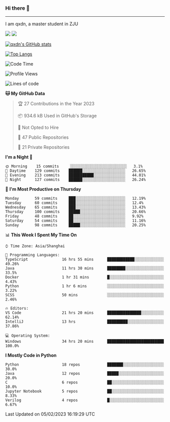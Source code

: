 ### Hi there 👋
---

I am qxdn, a master student in ZJU

[![](https://img.shields.io/badge/blog-qxdn-brightgreen?style=for-the-badge&logo=hexo)](https://qianxu.run) [![](https://img.shields.io/badge/bilibili-qxdn-ff69b4?style=for-the-badge&logo=Bilibili)](https://space.bilibili.com/11674667)


[![qxdn's GitHub stats](https://github-readme-stats.vercel.app/api?username=qxdn&count_private=true&show_icons=true)](https://github.com/qxdn)

[![Top Langs](https://github-readme-stats.vercel.app/api/top-langs/?username=qxdn&layout=compact)](https://github.com/qxdn)

<!--START_SECTION:waka-->
![Code Time](http://img.shields.io/badge/Code%20Time-804%20hrs%2058%20mins-blue)

![Profile Views](http://img.shields.io/badge/Profile%20Views-3-blue)

![Lines of code](https://img.shields.io/badge/From%20Hello%20World%20I%27ve%20Written-1%20Million%20lines%20of%20code-blue)

**🐱 My GitHub Data** 

> 🏆 27 Contributions in the Year 2023
 > 
> 📦 934.6 kB Used in GitHub's Storage 
 > 
> 🚫 Not Opted to Hire
 > 
> 📜 47 Public Repositories 
 > 
> 🔑 21 Private Repositories  
 > 
**I'm a Night 🦉** 

```text
🌞 Morning    15 commits     ░░░░░░░░░░░░░░░░░░░░░░░░░   3.1% 
🌆 Daytime    129 commits    ██████░░░░░░░░░░░░░░░░░░░   26.65% 
🌃 Evening    213 commits    ███████████░░░░░░░░░░░░░░   44.01% 
🌙 Night      127 commits    ██████░░░░░░░░░░░░░░░░░░░   26.24%

```
📅 **I'm Most Productive on Thursday** 

```text
Monday       59 commits     ███░░░░░░░░░░░░░░░░░░░░░░   12.19% 
Tuesday      60 commits     ███░░░░░░░░░░░░░░░░░░░░░░   12.4% 
Wednesday    65 commits     ███░░░░░░░░░░░░░░░░░░░░░░   13.43% 
Thursday     100 commits    █████░░░░░░░░░░░░░░░░░░░░   20.66% 
Friday       48 commits     ██░░░░░░░░░░░░░░░░░░░░░░░   9.92% 
Saturday     54 commits     ██░░░░░░░░░░░░░░░░░░░░░░░   11.16% 
Sunday       98 commits     █████░░░░░░░░░░░░░░░░░░░░   20.25%

```


📊 **This Week I Spent My Time On** 

```text
⌚︎ Time Zone: Asia/Shanghai

💬 Programming Languages: 
TypeScript               16 hrs 55 mins      ████████████░░░░░░░░░░░░░   49.26% 
Java                     11 hrs 30 mins      ████████░░░░░░░░░░░░░░░░░   33.5% 
Docker                   1 hr 31 mins        █░░░░░░░░░░░░░░░░░░░░░░░░   4.43% 
Python                   1 hr 6 mins         ░░░░░░░░░░░░░░░░░░░░░░░░░   3.22% 
SCSS                     50 mins             ░░░░░░░░░░░░░░░░░░░░░░░░░   2.46%

🔥 Editors: 
VS Code                  21 hrs 20 mins      ███████████████░░░░░░░░░░   62.14% 
IntelliJ                 13 hrs              █████████░░░░░░░░░░░░░░░░   37.86%

💻 Operating System: 
Windows                  34 hrs 20 mins      █████████████████████████   100.0%

```

**I Mostly Code in Python** 

```text
Python                   18 repos            ███████░░░░░░░░░░░░░░░░░░   30.0% 
Java                     12 repos            █████░░░░░░░░░░░░░░░░░░░░   20.0% 
C                        6 repos             ██░░░░░░░░░░░░░░░░░░░░░░░   10.0% 
Jupyter Notebook         5 repos             ██░░░░░░░░░░░░░░░░░░░░░░░   8.33% 
Verilog                  4 repos             █░░░░░░░░░░░░░░░░░░░░░░░░   6.67%

```



 Last Updated on 05/02/2023 16:19:29 UTC
<!--END_SECTION:waka-->

<!--
**qxdn/qxdn** is a ✨ _special_ ✨ repository because its `README.md` (this file) appears on your GitHub profile.

Here are some ideas to get you started:

- 🔭 I’m currently working on ...
- 🌱 I’m currently learning ...
- 👯 I’m looking to collaborate on ...
- 🤔 I’m looking for help with ...
- 💬 Ask me about ...
- 📫 How to reach me: ...
- 😄 Pronouns: ...
- ⚡ Fun fact: ...
-->
